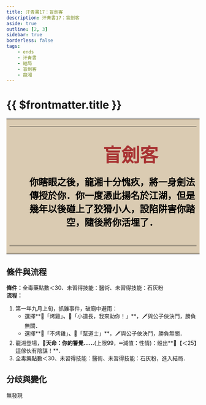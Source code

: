 ```yaml
---
title: 汗青書17：盲劍客
description: 汗青書17：盲劍客
aside: true
outline: [2, 3]
sidebar: true
borderless: false
tags:
    - ends
    - 汗青書
    - 結局
    - 盲劍客
    - 龍湘
---
```


# {{ $frontmatter.title }}

<table style="text-align:center;">
    <tr>
        <td WIDTH=565 BGCOLOR="#dacbb2">
            <hr><br>
            <font size="7" color="#a83232"><strong>&emsp;&emsp;&emsp;盲劍客</strong></font>
            <br>
            <br>
            <font size="5" color="#000000">
            <strong>
            &emsp;&emsp;你瞎眼之後，龍湘十分愧疚，將一身劍法<br>
            &emsp;&emsp;傳授於你．你一度憑此揚名於江湖，但是<br>
            &emsp;&emsp;幾年以後碰上了狡猾小人，設陷阱害你踏<br>
            &emsp;&emsp;空，隨後將你活埋了．<br>
            <br>
            </strong>
            </font>
            <hr>
        </td>
    </tr>
</table>

## 條件與流程

<b>條件：</b>全毒藥點數＜30、未習得技能：醫術、未習得技能：石灰粉<br>
<b>流程：</b><br>

1. 第一年九月上旬，抓雞事件，破廟中避雨：
   + 選擇**📖「烤雞」**、**📖「小道長，我來助你！」**，🗡️與公子俠決鬥，勝負無關．
   + 選擇**📖「不烤雞」**、**📖「幫道士」**，🗡️與公子俠決鬥，勝負無關．
2. 龍湘登場，**🎲天命：你的警覺......**(上限99，➖減值：性情)：骰出**🧾【＜25】這傢伙有陰謀！**．
3. 全毒藥點數＜30、未習得技能：醫術、未習得技能：石灰粉，進入結局．
 

## 分歧與變化
無發現
